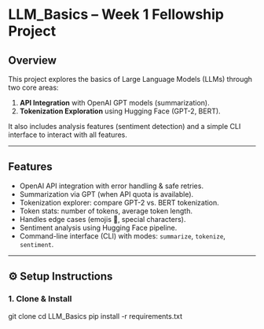 # LLM_Basics – Week 1 Fellowship Project

## Overview
This project explores the basics of Large Language Models (LLMs) through two core areas:

1. **API Integration** with OpenAI GPT models (summarization).
2. **Tokenization Exploration** using Hugging Face (GPT-2, BERT).

It also includes analysis features (sentiment detection) and a simple CLI interface to interact with all features.

---

## Features

- OpenAI API integration with error handling & safe retries.
- Summarization via GPT (when API quota is available).
- Tokenization explorer: compare GPT-2 vs. BERT tokenization.
- Token stats: number of tokens, average token length.
- Handles edge cases (emojis 🌟, special characters).
- Sentiment analysis using Hugging Face pipeline.
- Command-line interface (CLI) with modes: `summarize`, `tokenize`, `sentiment`.

---

## ⚙️ Setup Instructions

### 1. Clone & Install
git clone <your-repo-url>
cd LLM_Basics
pip install -r requirements.txt
